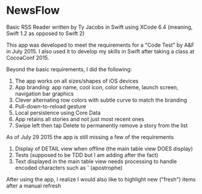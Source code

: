 # NewsFlow
Basic RSS Reader written by Ty Jacobs in Swift using XCode 6.4 (meaning, Swift 1.2 as opposed to Swift 2)

This app was developed to meet the requirements for a "Code Test" by A&F in July 2015.
I also used it to develop my skills in Swift after taking a class at CocoaConf 2015.

Beyond the basic requirements, I did the following:
1. The app works on all sizes/shapes of iOS devices
2. App branding: app name, cool icon, color scheme, launch screen, navigation bar graphics
3. Clever alternating row colors with subtle curve to match the branding
4. Pull-down-to-reload gesture
5. Local persistence using Core Data
6. App retains all stories and not just most recent ones
7. Swipe left then tap Delete to permanently remove a story from the list


As of July 29 2015 the app is still missing a few of the requirements

1. Display of DETAIL view when offline (the main table view DOES display)
2. Tests (supposed to be TDD but I am adding after the fact)
3. Text displayed in the main table view needs processing to handle encoded characters such as &#39; (apostrophe)

After using the app, I realize I would also like to highlight new ("fresh") items after a manual refresh